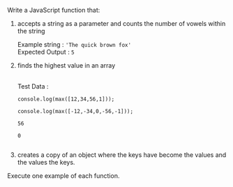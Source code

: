 Write a JavaScript function that:
<ol>
<li>
accepts a string as a parameter and counts the number of vowels within the string
  <p>
Example string : <code>'The quick brown fox'</code> <br>
Expected Output : <code>5</code>
    </p>
</li>
<li>
finds the highest value in an array<br><br>
  <p>
Test Data :<br>
    <code>
console.log(max([12,34,56,1])); <br>
console.log(max([-12,-34,0,-56,-1])); <br>
56 <br>
0
      </code>
    </p>
</li>
<li>
  <p>
creates a copy of an object where the keys have become the values and the values the keys.
    </p>
</li>
</ol>
Execute one example of each function.
